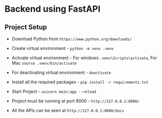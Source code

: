 # Backend using FastAPI

## Project Setup
- Download Python from `https://www.python.org/downloads/`
- Create virtual environment - `python -m venv .venv`
- Activate virtual environment - For windows `.venv\Scripts\activate`, For Mac `source .venv/bin/activate`
- For deactivating virtual environment - `deactivate`
- Install all the required packages - `pip install -r requirements.txt`
- Start Project - `uvicorn main:app --reload`
- Project must be running at port 8000 - `http://127.0.0.1:8000/`

- All the APIs can be seen at `http://127.0.0.1:8000/docs`
